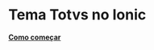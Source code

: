 [comment]: # (@label Tema Totvs no Ionic)
[comment]: # (@link guides/README)

# Tema Totvs no Ionic

[**Como começar**](guides/mobile-theme-get-started)

